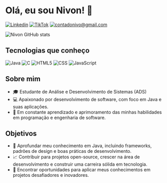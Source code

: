 # Olá, eu sou Nivon! 👋

[![Linkedin](https://img.shields.io/badge/LinkedIn-0077B5?style=for-the-badge&logo=linkedin&logoColor=white)](https://www.linkedin.com/in/nivoningles/)
[![TikTok](https://img.shields.io/badge/TikTok-000000?style=for-the-badge&logo=tiktok&logoColor=white)](https://www.tiktok.com/@devnivo)
[![contadonivo@gmail.com](https://img.shields.io/badge/Gmail-D14836?style=for-the-badge&logo=gmail&logoColor=white)](mailto:contadonivon@gmail.com?subject=Contato&body=Ol%C3%A1!)

![Nivon GitHub stats](https://github-readme-stats.vercel.app/api?username=nivoningles&show_icons=true&theme=tokyonight&rank_icon=github&locale=pt-br)


## Tecnologias que conheço

![Java](https://img.shields.io/badge/java-%23ED8B00.svg?style=for-the-badge&logo=openjdk&logoColor=white)
![C](https://img.shields.io/badge/c-%2300599C.svg?style=for-the-badge&logo=c&logoColor=white)
![HTML5](https://img.shields.io/badge/html5-%23E34F26.svg?style=for-the-badge&logo=html5&logoColor=white)
![CSS](https://img.shields.io/badge/CSS-239120?&style=for-the-badge&logo=css3&logoColor=white)
![JavaScript](https://img.shields.io/badge/JavaScript-F7DF1E?style=for-the-badge&logo=javascript&logoColor=black)

## Sobre mim
- 🎓 Estudante de Análise e Desenvolvimento de Sistemas (ADS)
- 💻 Apaixonado por desenvolvimento de software, com foco em Java e suas aplicações.
- 🚀 Em constante aprendizado e aprimoramento das minhas habilidades em programação e engenharia de software.

## Objetivos
- 🌱 Aprofundar meu conhecimento em Java, incluindo frameworks, padrões de design e boas práticas de desenvolvimento.
- 📈 Contribuir para projetos open-source, crescer na área de desenvolvimento e construir uma carreira sólida em tecnologia.
- 🎯 Encontrar oportunidades para aplicar meus conhecimentos em projetos desafiadores e inovadores.
